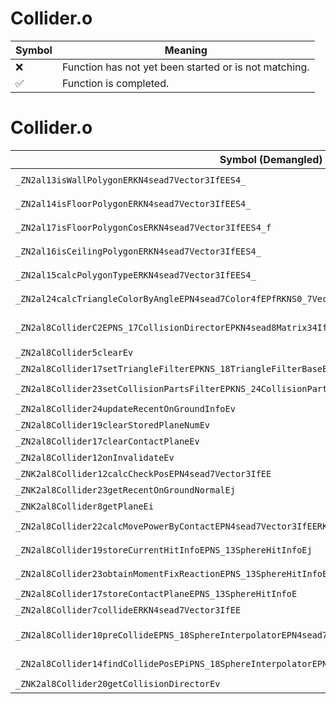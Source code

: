 # Collider.o
| Symbol | Meaning 
| ------------- | ------------- 
| :x: | Function has not yet been started or is not matching. 
| :white_check_mark: | Function is completed. 


# Collider.o
| Symbol (Demangled) | Symbol (Mangled) | Decompiled? |
| ------------- |  ------------- | ------------- |
| `_ZN2al13isWallPolygonERKN4sead7Vector3IfEES4_` | `al::isWallPolygon(sead::Vector3<float> const&,sead::Vector3<float> const&)` | :white_check_mark: |
| `_ZN2al14isFloorPolygonERKN4sead7Vector3IfEES4_` | `al::isFloorPolygon(sead::Vector3<float> const&,sead::Vector3<float> const&)` | :white_check_mark: |
| `_ZN2al17isFloorPolygonCosERKN4sead7Vector3IfEES4_f` | `al::isFloorPolygonCos(sead::Vector3<float> const&,sead::Vector3<float> const&,float)` | :white_check_mark: |
| `_ZN2al16isCeilingPolygonERKN4sead7Vector3IfEES4_` | `al::isCeilingPolygon(sead::Vector3<float> const&,sead::Vector3<float> const&)` | :white_check_mark: |
| `_ZN2al15calcPolygonTypeERKN4sead7Vector3IfEES4_` | `al::calcPolygonType(sead::Vector3<float> const&,sead::Vector3<float> const&)` | :white_check_mark: |
| `_ZN2al24calcTriangleColorByAngleEPN4sead7Color4fEPfRKNS0_7Vector3IfEE` | `al::calcTriangleColorByAngle(sead::Color4f *,float *,sead::Vector3<float> const&)` | :white_check_mark: |
| `_ZN2al8ColliderC2EPNS_17CollisionDirectorEPKN4sead8Matrix34IfEEPKNS3_7Vector3IfEESB_ffj` | `al::Collider::Collider(al::CollisionDirector *,sead::Matrix34<float> const*,sead::Vector3<float> const*,sead::Vector3<float> const*,float,float,unsigned int)` | :white_check_mark: |
| `_ZN2al8Collider5clearEv` | `al::Collider::clear(void)` | :white_check_mark: |
| `_ZN2al8Collider17setTriangleFilterEPKNS_18TriangleFilterBaseE` | `al::Collider::setTriangleFilter(al::TriangleFilterBase const*)` | :white_check_mark: |
| `_ZN2al8Collider23setCollisionPartsFilterEPKNS_24CollisionPartsFilterBaseE` | `al::Collider::setCollisionPartsFilter(al::CollisionPartsFilterBase const*)` | :white_check_mark: |
| `_ZN2al8Collider24updateRecentOnGroundInfoEv` | `al::Collider::updateRecentOnGroundInfo(void)` | :white_check_mark: |
| `_ZN2al8Collider19clearStoredPlaneNumEv` | `al::Collider::clearStoredPlaneNum(void)` | :white_check_mark: |
| `_ZN2al8Collider17clearContactPlaneEv` | `al::Collider::clearContactPlane(void)` | :white_check_mark: |
| `_ZN2al8Collider12onInvalidateEv` | `al::Collider::onInvalidate(void)` | :white_check_mark: |
| `_ZNK2al8Collider12calcCheckPosEPN4sead7Vector3IfEE` | `al::Collider::calcCheckPos(sead::Vector3<float> *)const` | :white_check_mark: |
| `_ZNK2al8Collider23getRecentOnGroundNormalEj` | `al::Collider::getRecentOnGroundNormal(unsigned int)const` | :white_check_mark: |
| `_ZNK2al8Collider8getPlaneEi` | `al::Collider::getPlane(int)const` | :white_check_mark: |
| `_ZN2al8Collider22calcMovePowerByContactEPN4sead7Vector3IfEERKS3_` | `al::Collider::calcMovePowerByContact(sead::Vector3<float> *,sead::Vector3<float> const&)` | :white_check_mark: |
| `_ZN2al8Collider19storeCurrentHitInfoEPNS_13SphereHitInfoEj` | `al::Collider::storeCurrentHitInfo(al::SphereHitInfo *,unsigned int)` | :white_check_mark: |
| `_ZN2al8Collider23obtainMomentFixReactionEPNS_13SphereHitInfoEPN4sead7Vector3IfEES6_bj` | `al::Collider::obtainMomentFixReaction(al::SphereHitInfo *,sead::Vector3<float> *,sead::Vector3<float> *,bool,unsigned int)` | :white_check_mark: |
| `_ZN2al8Collider17storeContactPlaneEPNS_13SphereHitInfoE` | `al::Collider::storeContactPlane(al::SphereHitInfo *)` | :white_check_mark: |
| `_ZN2al8Collider7collideERKN4sead7Vector3IfEE` | `al::Collider::collide(sead::Vector3<float> const&)` | :white_check_mark: |
| `_ZN2al8Collider10preCollideEPNS_18SphereInterpolatorEPN4sead7Vector3IfEEPfRKS5_PNS_13SphereHitInfoEj` | `al::Collider::preCollide(al::SphereInterpolator *,sead::Vector3<float> *,float *,sead::Vector3<float> const&,al::SphereHitInfo *,unsigned int)` | :white_check_mark: |
| `_ZN2al8Collider14findCollidePosEPiPNS_18SphereInterpolatorEPNS_13SphereHitInfoEj` | `al::Collider::findCollidePos(int *,al::SphereInterpolator *,al::SphereHitInfo *,unsigned int)` | :white_check_mark: |
| `_ZNK2al8Collider20getCollisionDirectorEv` | `al::Collider::getCollisionDirector(void)const` | :white_check_mark: |
